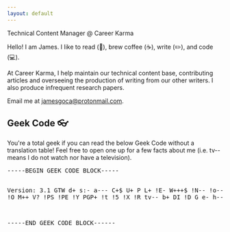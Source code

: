 ```yaml
---
layout: default
---
```


<section>
	<p>Technical Content Manager @ Career Karma</p>
	<p>Hello! I am James. I like to read (📖), brew coffee (☕), write (✏️), and code (💻).</p>
	<p>At Career Karma, I help maintain our technical content base, contributing articles and overseeing the production of writing from our other writers. I also produce infrequent research papers.</p>
	<p>Email me at <a href="mailto:jamesgoca@protonmail.com">jamesgoca@protonmail.com</a>.</p>
</section>
<section>
	<h2>Geek Code 👓</h2>
	<p>You're a total geek if you can read the below Geek Code without a translation table! Feel free to open one up for a few facts about me (i.e. tv-- means I do not watch nor have a television).</p>
	<p>
		<pre>
-----BEGIN GEEK CODE BLOCK-----

Version: 3.1
GTW d+ s:- a--- C+$ U+ P L+ !E- W+++$ !N-- !o-- K-? !w--
!O M++ V? !PS !PE !Y
PGP+ !t !5 !X !R tv-- b+ DI !D G e- h-- !r y?

-----END GEEK CODE BLOCK------
		</pre>
	</p>
</section>